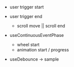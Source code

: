 - user trigger start
- user trigger end

  - scroll move || scroll end




- useContinuousEventPhase
  - wheel start
  - animation start / progress





- useDebounce -> sample